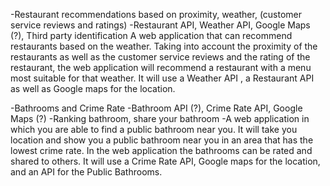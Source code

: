 -Restaurant recommendations based on proximity, weather, (customer service reviews and ratings)
-Restaurant API, Weather API, Google Maps (?), Third party identification
A web application that can recommend restaurants based on the weather. Taking into account the proximity of the restaurants as well as the customer service reviews and the rating of the restaurant, the web application will recommend a restaurant with a menu most suitable for that weather. It will use a Weather API , a Restaurant API as well as Google maps for the location.


-Bathrooms and Crime Rate
-Bathroom API (?), Crime Rate API, Google Maps (?)
-Ranking bathroom, share your bathroom
-A web application in which you are able to find a public bathroom near you. It will take you location and show you a public bathroom near you in an area that has the lowest crime rate. In the web application the bathrooms can be rated and shared to others. It will use a Crime Rate API, Google maps for the location, and an API for the Public Bathrooms.

